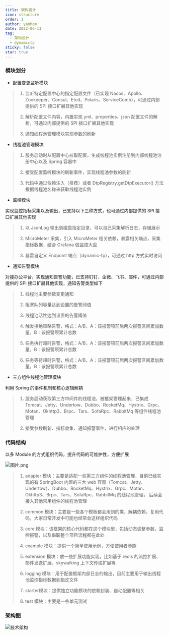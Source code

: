 ```yaml
---
title: 架构设计
icon: structure
order: 1
author: yanhom
date: 2022-06-11
tag:
  - 架构设计 
  - dynamictp
sticky: false
star: true
---
```


### 模块划分

+ 配置变更监听模块

>  1. 监听特定配置中心的指定配置文件（已实现 Nacos、Apollo、Zookeeper、Consul、Etcd、Polaris、ServiceComb），可通过内部提供的 SPI 接口扩展其他实现
>
> 2. 解析配置文件内容，内置实现 yml、properties、json 配置文件的解析，可通过内部提供的 SPI 接口扩展其他实现
>
> 3. 通知线程池管理模块实现参数的刷新

+ 线程池管理模块

> 1. 服务启动时从配置中心拉取配置，生成线程池实例注册到内部线程池注册中心以及 Spring 容器中
> 
> 2. 接受配置监听模块的刷新事件，实现线程池参数的刷新
> 
> 3. 代码中通过依赖注入（推荐）或者 DtpRegistry.getDtpExecutor() 方法根据线程池名称来获取线程池实例

+ 监控模块

实现监控指标采集以及输出，已支持以下三种方式，也可通过内部提供的 SPI 接口扩展其他实现

> 1. 以 JsonLog 输出到磁盘指定目录，可以自己采集解析日志，存储展示
>
> 2. MicroMeter 采集，引入 MicroMeter 相关依赖，暴露相关端点，采集指标数据，结合 Grafana 做监控大盘
>
> 3. 暴雷自定义 Endpoint 端点（dynamic-tp），可通过 http 方式实时访问

+ 通知告警模块

对接办公平台，实现通知告警功能，已支持钉钉、企微、飞书、邮件，可通过内部提供的 SPI 接口扩展其他实现，通知告警类型如下

> 1. 线程池主要参数变更通知
>
> 2. 阻塞队列容量达到设置的告警阈值
>
> 3. 线程池活性达到设置的告警阈值
>
> 4. 触发拒绝策略告警，格式：A/B，A：该报警项前后两次报警区间累加数量，B：该报警项累计总数
>
> 5. 任务执行超时告警，格式：A/B，A：该报警项前后两次报警区间累加数量，B：该报警项累计总数
>
> 6. 任务等待超时告警，格式：A/B，A：该报警项前后两次报警区间累加数量，B：该报警项累计总数

+ 三方组件线程池管理模块

利用 Spring 的事件机制和核心逻辑解耦

> 1. 服务启动获取第三方中间件的线程池，被框架管理起来，已集成 Tomcat、Jetty、Undertow、Dubbo、RocketMq、Hystrix、Grpc、Motan、Okhttp3、Brpc、Tars、SofaRpc、RabbitMq 等组件线程池管理
>
> 2. 接受参数刷新、指标收集、通知报警事件，进行相应的处理


### 代码结构

以多 Module 的方式组织代码，提升代码的可维护性，方便扩展

![图片.png](https://p9-juejin.byteimg.com/tos-cn-i-k3u1fbpfcp/059c87e5767a40ddbc52d74ef4bdbe6d~tplv-k3u1fbpfcp-watermark.image?)

> 1. adapter 模块：主要是适配一些第三方组件的线程池管理，目前已经实现的有 SpringBoot 内置的三大 web 容器（Tomcat、Jetty、Undertow）、Dubbo、RocketMq、Hystrix、Grpc、Motan、Okhttp3、Brpc、Tars、SofaRpc、RabbitMq 的线程池管理，
后续会接入其他常用组件的线程池管理
>
> 2. common 模块：主要是一些各个模板都会用到的类，解耦依赖，复用代码，大家日常开发中可能也经常会这样组织代码
>
> 3. core 模块：该框架的核心代码都在这个模块里，包括动态调整参数，监控报警，以及串联整个项目流程都在此处
>
> 4. example 模块：提供一个简单使用示例，方便使用者参照
>
> 5. extension 模块：放一些扩展功能实现，比如基于 redis 的流控扩展、邮件发送扩展、skywalking 上下文传递扩展等
>
> 6. logging 模块：用于配置框架内部日志的输出，目前主要用于输出线程池监控指标数据到指定文件
>
> 7. starter模块：提供独立功能模块的依赖封装、自动配置等相关
> 
> 8. test 模块：主要是一些单元测试

### 架构图

![技术架构](https://p3-juejin.byteimg.com/tos-cn-i-k3u1fbpfcp/38e4bf71d2c84b7ba67d7059b5432a7e~tplv-k3u1fbpfcp-zoom-1.image)